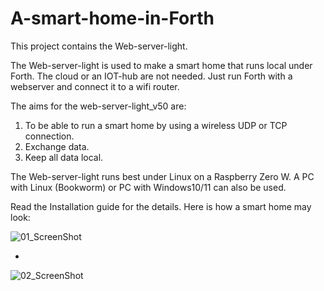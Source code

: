 # A-smart-home-in-Forth

This project contains the Web-server-light.

The Web-server-light is used to make a smart home that runs local under Forth.
The cloud or an IOT-hub are not needed.
Just run Forth with a webserver and connect it to a wifi router.

The aims for the web-server-light_v50 are:
1. To be able to run a smart home by using a wireless UDP or TCP connection.
2. Exchange data.
3. Keep all data local.

The Web-server-light runs best under Linux on a Raspberry Zero W.
A PC with Linux (Bookworm) or PC with Windows10/11 can also be used.

Read the Installation guide for the details.
Here is how a smart home may look:

![01_ScreenShot](https://github.com/Jos-Ven/A-smart-home-in-Forth/assets/47664564/6e1347e7-d738-40e5-bccf-d34910833473)

-
![02_ScreenShot](https://github.com/Jos-Ven/A-smart-home-in-Forth/assets/47664564/094546f4-3e19-447e-9fbc-f9676bee5250)

